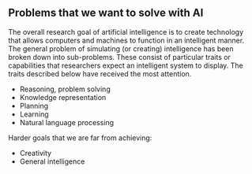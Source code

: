 ## Problems that we want to solve with AI
The overall research goal of artificial intelligence is to create technology that allows computers and machines to function in an intelligent manner. The general problem of simulating (or creating) intelligence has been broken down into sub-problems. These consist of particular traits or capabilities that researchers expect an intelligent system to display. The traits described below have received the most attention.
- Reasoning, problem solving
- Knowledge representation
- Planning
- Learning
- Natural language processing

Harder goals that we are far from achieving:
- Creativity
- General intelligence
